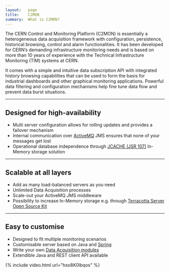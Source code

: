 ```yaml
---
layout:   page
title:    C2MON
summary:  What is C2MON?
---
```


The CERN Control and Monitoring Platform (C2MON) is essentially a heterogeneous data acquisition framework with configuration, persistence, historical browsing, control and alarm functionalities. It has been developed for CERN’s demanding infrastructure monitoring needs and is based on more than 10 years of experience with the Technical Infrastructure Monitoring (TIM) systems at CERN.

It comes with a simple and intuitive data subscription API with integrated history browsing capabilities that can be used to form the basis for industrial dashboards and other graphical monitoring applications. Powerful data filtering and configuration mechanisms help fine tune data flow and prevent data burst situations.

---

## Designed for high-availability

* Multi server configuration allows for rolling updates and provides a failover mechanism
* Internal communication over [ActiveMQ](http://activemq.apache.org/) JMS ensures that none of your messages get lost
* Operational database independence through [JCACHE (JSR 107)](https://jcp.org/en/jsr/detail?id=107) In-Memory storage solution

---

## Scalable at all layers

* Add as many load-balanced servers as you need
* Unlimited Data Acquisition processes
* Scale-out your ActiveMQ JMS middleware
* Possibility to increase In-Memory storage e.g. through [Terracotta Server Open Source Kit](http://www.terracotta.org/downloads/open-source/catalog)

---

## Easy to customise

* Designed to fit multiple monitoring scenarios
* Customisable server based on Java and [Spring](http://projects.spring.io/spring-framework/)
* Write your own [Data Acquisition modules](docs/user-guide/daq-api/daq-module-developer-guide.md)
* Extendible Java and REST client API available

{% include video.html url="hxo8K0lbqos" %}
